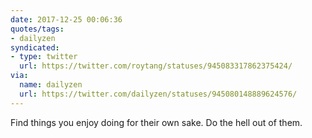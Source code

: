 ```yaml
---
date: 2017-12-25 00:06:36
quotes/tags:
- dailyzen
syndicated:
- type: twitter
  url: https://twitter.com/roytang/statuses/945083317862375424/
via:
  name: dailyzen
  url: https://twitter.com/dailyzen/statuses/945080148889624576/
---
```


Find things you enjoy doing for their own sake. Do the hell out of them.
